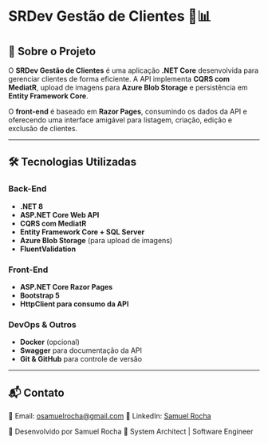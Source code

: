 # **SRDev Gestão de Clientes** 🏢📊  

## **📌 Sobre o Projeto**  
O **SRDev Gestão de Clientes** é uma aplicação **.NET Core** desenvolvida para gerenciar clientes de forma eficiente. A API implementa **CQRS com MediatR**, upload de imagens para **Azure Blob Storage** e persistência em **Entity Framework Core**.  

O **front-end** é baseado em **Razor Pages**, consumindo os dados da API e oferecendo uma interface amigável para listagem, criação, edição e exclusão de clientes.  

---

## **🛠 Tecnologias Utilizadas**  
### **Back-End**  
- **.NET 8**  
- **ASP.NET Core Web API**  
- **CQRS com MediatR**  
- **Entity Framework Core + SQL Server**  
- **Azure Blob Storage** (para upload de imagens)  
- **FluentValidation**  

### **Front-End**  
- **ASP.NET Core Razor Pages**  
- **Bootstrap 5**  
- **HttpClient para consumo da API**  

### **DevOps & Outros**  
- **Docker** (opcional)  
- **Swagger** para documentação da API  
- **Git & GitHub** para controle de versão  

---

## 📬 Contato
📧 Email: osamuelrocha@gmail.com
🔗 LinkedIn: [Samuel Rocha](https://www.linkedin.com/in/samuel-rocha-b74b7959/)

🚀 Desenvolvido por Samuel Rocha
🎯 System Architect | Software Engineer
